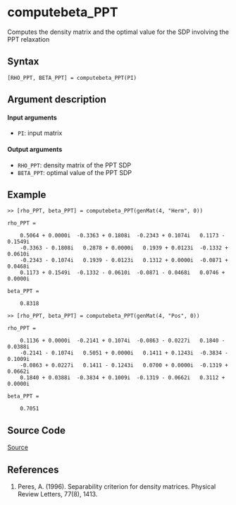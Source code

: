 # computebeta_PPT
Computes the density matrix and the optimal value for the SDP involving the PPT relaxation

## Syntax
``[RHO_PPT, BETA_PPT] = computebeta_PPT(PI)``

## Argument description
#### Input arguments
- ``PI``: input matrix

#### Output arguments
- ``RHO_PPT``: density matrix of the PPT SDP
- ``BETA_PPT``: optimal value of the PPT SDP

## Example
    >> [rho_PPT, beta_PPT] = computebeta_PPT(genMat(4, "Herm", 0))

    rho_PPT =

        0.5064 + 0.0000i  -0.3363 + 0.1808i  -0.2343 + 0.1074i   0.1173 - 0.1549i
        -0.3363 - 0.1808i   0.2878 + 0.0000i   0.1939 + 0.0123i  -0.1332 + 0.0610i
        -0.2343 - 0.1074i   0.1939 - 0.0123i   0.1312 + 0.0000i  -0.0871 + 0.0468i
        0.1173 + 0.1549i  -0.1332 - 0.0610i  -0.0871 - 0.0468i   0.0746 + 0.0000i

    beta_PPT =

        0.8318

    >> [rho_PPT, beta_PPT] = computebeta_PPT(genMat(4, "Pos", 0))

    rho_PPT =

        0.1136 + 0.0000i  -0.2141 + 0.1074i  -0.0863 - 0.0227i   0.1840 - 0.0388i
        -0.2141 - 0.1074i   0.5051 + 0.0000i   0.1411 + 0.1243i  -0.3834 - 0.1009i
        -0.0863 + 0.0227i   0.1411 - 0.1243i   0.0700 + 0.0000i  -0.1319 + 0.0662i
        0.1840 + 0.0388i  -0.3834 + 0.1009i  -0.1319 - 0.0662i   0.3112 + 0.0000i

    beta_PPT =

        0.7051

## Source Code
[Source](https://github.com/ankith-mohan/SEP/blob/main/helpers/computebeta_PPT.m)

## References
1. Peres, A. (1996). Separability criterion for density matrices. Physical Review Letters, 77(8), 1413.